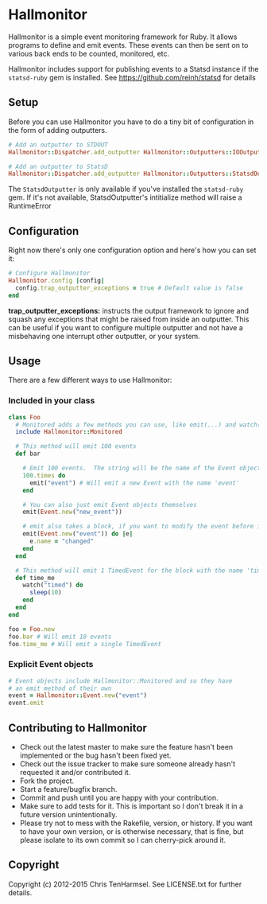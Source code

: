 # Hallmonitor

Hallmonitor is a simple event monitoring framework for Ruby.  It allows programs to define and emit events. These events can then be sent on to various back ends to be counted, monitored, etc.

Hallmonitor includes support for publishing events to a Statsd instance if the `statsd-ruby` gem is installed.  See https://github.com/reinh/statsd for details

## Setup
Before you can use Hallmonitor you have to do a tiny bit of configuration in the form of adding outputters.

```ruby
# Add an outputter to STDOUT
Hallmonitor::Dispatcher.add_outputter Hallmonitor::Outputters::IOOutputter.new("STDOUT", STDOUT)

# Add an outputter to StatsD
Hallmonitor::Dispatcher.add_outputter Hallmonitor::Outputters::StatsdOutputter.new("example", "localhost")
```

The `StatsdOutputter` is only available if you've installed the `statsd-ruby` gem.  If it's not available, StatsdOutputter's intitialize method will raise a RuntimeError

## Configuration
Right now there's only one configuration option and here's how you can set it:

```ruby
# Configure Hallmonitor
Hallmonitor.config |config|
  config.trap_outputter_exceptions = true # Default value is false
end
```

**trap_outputter_exceptions:** instructs the output framework to ignore and squash any exceptions that might be raised from inside an outputter.  This can be useful if you want to configure multiple outputter and not have a misbehaving one interrupt other outputter, or your system.

## Usage

There are a few different ways to use Hallmonitor:

### Included in your class
```ruby
class Foo
  # Monitored adds a few methods you can use, like emit(...) and watch(...)
  include Hallmonitor::Monitored

  # This method will emit 100 events
  def bar

    # Emit 100 events.  The string will be the name of the Event object that gets emitted
    100.times do
      emit("event") # Will emit a new Event with the name 'event'
    end

    # You can also just emit Event objects themselves
    emit(Event.new("new_event"))

    # emit also takes a block, if you want to modify the event before it is emitted
    emit(Event.new("event")) do |e|
      e.name = "changed"
    end
  end

  # This method will emit 1 TimedEvent for the block with the name 'timed'
  def time_me
    watch("timed") do
      sleep(10)
    end
  end
end

foo = Foo.new
foo.bar # Will emit 10 events
foo.time_me # Will emit a single TimedEvent
```

### Explicit Event objects
```ruby
# Event objects include Hallmonitor::Monitored and so they have
# an emit method of their own
event = Hallmonitor::Event.new("event")
event.emit
```

## Contributing to Hallmonitor

* Check out the latest master to make sure the feature hasn't been implemented or the bug hasn't been fixed yet.
* Check out the issue tracker to make sure someone already hasn't requested it and/or contributed it.
* Fork the project.
* Start a feature/bugfix branch.
* Commit and push until you are happy with your contribution.
* Make sure to add tests for it. This is important so I don't break it in a future version unintentionally.
* Please try not to mess with the Rakefile, version, or history. If you want to have your own version, or is otherwise necessary, that is fine, but please isolate to its own commit so I can cherry-pick around it.

## Copyright

Copyright (c) 2012-2015 Chris TenHarmsel. See LICENSE.txt for
further details.
